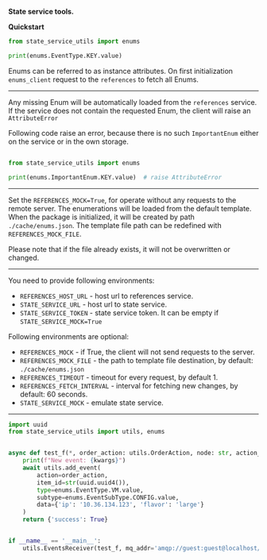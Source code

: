 **State service tools.**

**Quickstart**

```python
from state_service_utils import enums

print(enums.EventType.KEY.value)
```

Enums can be referred to as instance attributes. On first initialization `enums_client` request to the `references` to
fetch all Enums.

---

Any missing Enum will be automatically loaded from the `references` service. If the service does not contain the
requested Enum, the client will raise an `AttributeError`

Following code raise an error, because there is no such `ImportantEnum` either on the service or in the own storage.

```python

from state_service_utils import enums

print(enums.ImportantEnum.KEY.value)  # raise AttributeError
```

---

Set the `REFERENCES_MOCK=True`, for operate without any requests to the remote server. The enumerations will be
loaded from the default template. When the package is initialized, it will be created by path `./cache/enums.json`. The
template file path can be redefined with `REFERENCES_MOCK_FILE`.

Please note that if the file already exists, it will not be overwritten or changed.

___
You need to provide following environments:

- `REFERENCES_HOST_URL` - host url to references service.
- `STATE_SERVICE_URL` - host url to state service.
- `STATE_SERVICE_TOKEN` - state service token. It can be empty if `STATE_SERVICE_MOCK=True`

Following environments are optional:
- `REFERENCES_MOCK` - if True, the client will not send requests to the server.
- `REFERENCES_MOCK_FILE` - the path to template file destination, by default: `./cache/enums.json`
- `REFERENCES_TIMEOUT` - timeout for every request, by default 1.
- `REFERENCES_FETCH_INTERVAL` - interval for fetching new changes, by default: 60 seconds.
- `STATE_SERVICE_MOCK` - emulate state service.

___

```python
import uuid
from state_service_utils import utils, enums


async def test_f(*, order_action: utils.OrderAction, node: str, action_type: enums.ActionSubType, **kwargs):
    print(f"New event: {kwargs}")
    await utils.add_event(
        action=order_action,
        item_id=str(uuid.uuid4()),
        type=enums.EventType.VM.value,
        subtype=enums.EventSubType.CONFIG.value,
        data={'ip': '10.36.134.123', 'flavor': 'large'}
    )
    return {'success': True}


if __name__ == '__main__':
    utils.EventsReceiver(test_f, mq_addr='amqp://guest:guest@localhost/', mq_input_queue='test-queue').run()
```